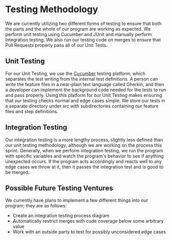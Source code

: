 # Testing Methodology

We are currently utilizing two different forms of testing to ensure that both the parts and the whole of our program are working as expected. We perform unit testing using Cucumber and JUnit and manually perform Integration testing. We also run our testing code on merges to ensure that Pull Requests properly pass all of our Unit Tests.

## Unit Testing

For our Unit Testing, we use the [Cucumber](https://cucumber.io/docs/installation/) testing platform, which separates the test writing from the internal test definitions. A person can write the feature files in a near-plain text language called Gherkin, and then a developer can implement the background code needed for the 
tests to run and pass properly. Using this platform for our Unit Testing makes ensuring that our testing checks normal and edge cases simple. We store our tests in a separate directory under src with subdirectories containing our feature files and step definitions.

## Integration Testing

Our integration testing is a more lengthy process, slightly less defined than our unit testing methodology, although we are working on the process this sprint. Generally, when we perform integration testing, we run the program with specific variables and watch the program's behavior to see if anything unexpected occurs. If the program acts accordingly and reacts well to any edge cases we throw at it, then it passes the integration test and is good to be merged.

## Possible Future Testing  Ventures

We currently have plans to implement a few different things into our program; they are as follows:

- Create an integration testing process diagram
- Automatically restrict merges with code coverage below some arbitrary value
- Work with an outside party to test for possibly unconsidered edge cases
